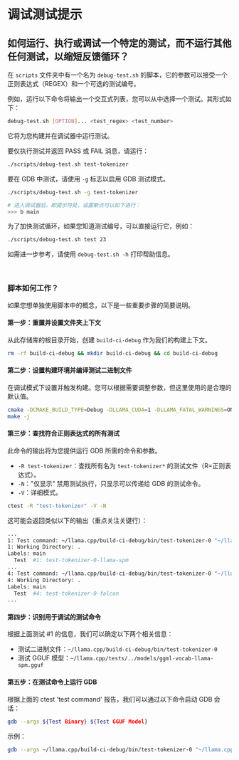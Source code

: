 # 调试测试提示

## 如何运行、执行或调试一个特定的测试，而不运行其他任何测试，以缩短反馈循环？

在 `scripts` 文件夹中有一个名为 `debug-test.sh` 的脚本，它的参数可以接受一个正则表达式（REGEX）和一个可选的测试编号。

例如，运行以下命令将输出一个交互式列表，您可以从中选择一个测试。其形式如下：

```bash
debug-test.sh [OPTION]... <test_regex> <test_number>
```

它将为您构建并在调试器中运行测试。

要仅执行测试并返回 PASS 或 FAIL 消息，请运行：

```bash
./scripts/debug-test.sh test-tokenizer
```

要在 GDB 中测试，请使用 `-g` 标志以启用 GDB 测试模式。

```bash
./scripts/debug-test.sh -g test-tokenizer

# 进入调试器后，即提示符处，设置断点可以如下进行：
>>> b main
```

为了加快测试循环，如果您知道测试编号，可以直接运行它，例如：

```bash
./scripts/debug-test.sh test 23
```

如需进一步参考，请使用 `debug-test.sh -h` 打印帮助信息。

&nbsp;

### 脚本如何工作？
如果您想单独使用脚本中的概念，以下是一些重要步骤的简要说明。

#### 第一步：重置并设置文件夹上下文

从此存储库的根目录开始，创建 `build-ci-debug` 作为我们的构建上下文。

```bash
rm -rf build-ci-debug && mkdir build-ci-debug && cd build-ci-debug
```

#### 第二步：设置构建环境并编译测试二进制文件

在调试模式下设置并触发构建。您可以根据需要调整参数，但这里使用的是合理的默认值。

```bash
cmake -DCMAKE_BUILD_TYPE=Debug -DLLAMA_CUDA=1 -DLLAMA_FATAL_WARNINGS=ON ..
make -j
```

#### 第三步：查找符合正则表达式的所有测试

此命令的输出将为您提供运行 GDB 所需的命令和参数。

* `-R test-tokenizer`：查找所有名为 `test-tokenizer*` 的测试文件（R=正则表达式）。
* `-N`："仅显示" 禁用测试执行，只显示可以传递给 GDB 的测试命令。
* `-V`：详细模式。

```bash
ctest -R "test-tokenizer" -V -N
```

这可能会返回类似以下的输出（重点关注关键行）：

```bash
...
1: Test command: ~/llama.cpp/build-ci-debug/bin/test-tokenizer-0 "~/llama.cpp/tests/../models/ggml-vocab-llama-spm.gguf"
1: Working Directory: .
Labels: main
  Test  #1: test-tokenizer-0-llama-spm
...
4: Test command: ~/llama.cpp/build-ci-debug/bin/test-tokenizer-0 "~/llama.cpp/tests/../models/ggml-vocab-falcon.gguf"
4: Working Directory: .
Labels: main
  Test  #4: test-tokenizer-0-falcon
...
```

#### 第四步：识别用于调试的测试命令

根据上面测试 #1 的信息，我们可以确定以下两个相关信息：
* 测试二进制文件：`~/llama.cpp/build-ci-debug/bin/test-tokenizer-0`
* 测试 GGUF 模型：`~/llama.cpp/tests/../models/ggml-vocab-llama-spm.gguf`

#### 第五步：在测试命令上运行 GDB

根据上面的 ctest 'test command' 报告，我们可以通过以下命令启动 GDB 会话：

```bash
gdb --args ${Test Binary} ${Test GGUF Model}
```

示例：

```bash
gdb --args ~/llama.cpp/build-ci-debug/bin/test-tokenizer-0 "~/llama.cpp/tests/../models/ggml-vocab-llama-spm.gguf"
```